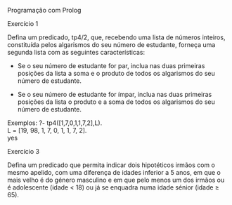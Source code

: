 Programação com Prolog

 
Exercício 1

Defina um predicado, tp4/2, que, recebendo uma lista de números inteiros, constituída pelos algarismos do seu número de estudante, forneça uma segunda lista com as seguintes características:

  - Se o seu número de estudante for par, inclua nas duas primeiras posições da lista a soma e o produto de todos os algarismos do seu número de estudante.

  - Se o seu número de estudante for ímpar, inclua nas duas primeiras posições da lista o produto e a soma de todos os algarismos do seu número de estudante.

Exemplos:
?- tp4([1,7,0,1,1,7,2],L).<br>
L = [19, 98, 1, 7, 0, 1, 1, 7, 2].<br>
yes

Exercício 3

Defina um predicado que permita indicar dois hipotéticos irmãos com o mesmo apelido,
com uma diferença de idades inferior a 5 anos, em que o mais velho é do género
masculino e em que pelo menos um dos irmãos ou é adolescente (idade < 18) ou já se
enquadra numa idade sénior (idade ≥ 65). 
